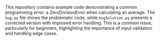 This repository contains example code demonstrating a common programming error: a ZeroDivisionError when calculating an average. The `bug.py` file shows the problematic code, while `bugSolution.py` presents a corrected version with improved error handling.  This is a common issue, particularly for beginners, highlighting the importance of input validation and handling edge cases.